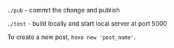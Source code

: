 `./pub` - commit the change and publish

`./test` - build locally and start local server at port 5000

To create a new post, `hexo new 'post_name'`.
